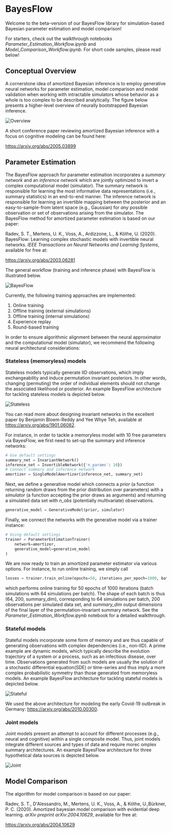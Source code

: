 # BayesFlow
Welcome to the beta-version of our BayesFlow library for simulation-based Bayesian parameter estimation and model comparison!

For starters, check out the walkthrough notebooks *Parameter_Estimation_Workflow.ipynb* and *Model_Comparison_Workflow.ipynb*. For short code samples, please read below!

## Conceptual Overview

A cornerstone idea of amortized Bayesian inference is to employ generative neural networks for parameter estimation, model comparison and model validation
when working with intractable simulators whose behavior as a whole is too complex to be described analytically. The figure below presents a higher-level overview of neurally bootstrapped Bayesian inference. 

![Overview](https://github.com/stefanradev93/BayesFlow/blob/master/img/high_level_framework.png)

A short conference paper reviewing amortized Bayesian inference with a focus on cognitive modeling can be found here:

https://arxiv.org/abs/2005.03899

## Parameter Estimation

The BayesFlow approach for parameter estimation incorporates a *summary network* and an *inference network* which are jointly optimized to invert a complex computational model (simulator). The summary network is responsible for learning the most informative data representations (i.e., summary statistics) in an end-to-end manner. The inference network is responsible for learning an invertible mapping between the posterior and an easy-to-sample-from latent space (e.g., Gaussian) for *any* possible observation or set of observations arising from the simulator. The BayesFlow method for amortized parameter estimation is based on our paper:

Radev, S. T., Mertens, U. K., Voss, A., Ardizzone, L., & Köthe, U. (2020). BayesFlow: Learning complex stochastic models with invertible neural networks. <em>IEEE Transactions on Neural Networks and Learning Systems</em>, available for free at:

https://arxiv.org/abs/2003.06281

The general workflow (training and inference phase) with BayesFlow is illustrated below.

![BayesFlow](https://github.com/stefanradev93/BayesFlow/blob/master/img/BayesFlow.png)

Currently, the following training approaches are implemented:
1. Online training
2. Offline training (external simulations)
3. Offline training (internal simulations)
4. Experience replay
5. Round-based training

In order to ensure algorithmic alignment between the neural approximator and the computational model (simulator), we recommend the following neural architectural considerations:

### Stateless (memoryless) models
Stateless models typically generate IID observations, which imply exchangeability and induce permutation invariant posteriors. In other words, changing (permuting) the order of individual elements should not change the associated likelihood or posterior. An example BayesFlow architecture for tackling stateless models is depicted below.

![Stateless](https://github.com/stefanradev93/BayesFlow/blob/master/img/Stateless_Models.png)

You can read more about designing invariant networks in the excellent paper by Benjamin Bloem-Reddy and Yee Whye Teh, available at https://arxiv.org/abs/1901.06082.

For instance, in order to tackle a memoryless model with 10 free parameters via BayesFlow, we first need to set-up the summary and inference networks:
```python
# Use default settings
summary_net = InvariantNetwork()
inference_net = InvertibleNetwork({'n_params': 10})
# Connect summary and inference network
amortizer = SingleModelAmortizer(inference_net, summary_net)
```
Next, we define a generative model which connects a *prior* (a function returning random draws from the prior distribution over parameters) with a *simulator* (a function accepting the prior draws as arguments) and returning a simulated data set with *n_obs* (potentially multivariate) observations.
```python
generative_model = GenerativeModel(prior, simulator)
```
Finally, we connect the networks with the generative model via a trainer instance:
```python
# Using default settings
trainer = ParameterEstimationTrainer(
    network=amortizer, 
    generative_model=generative_model
)
```
We are now ready to train an amortized parameter estimator via various options. For instance, to run online training, we simply call
```python
losses = trainer.train_online(epochs=50, iterations_per_epoch=1000, batch_size=64, n_obs=200)
```
which performs online training for 50 epochs of 1000 iterations (batch simulations with 64 simulations per batch). The shape of each batch is thus (64, 200, summary_dim), corresponding to 64 simulations per batch, 200 observations per simulated data set, and *summary_dim* output dimensions of the final layer of the permutation-invariant summary network. See the *Parameter_Estimation_Workflow.ipynb* notebook for a detailed walkthrough. 

### Stateful models
Stateful models incorporate some form of memory and are thus capable of generating observations with complex dependencies (i.e., non-IID). A prime example are dynamic models, which typically describe the evolution trajectory of a system or a process, such as an infectious disease, over time. Observations generated from such models are usually the solution of a stochastic differential equation(SDE) or time-series and thus imply a more complex probabilistic symmetry than those generated from memoryless models. An example BayesFlow architecture for tackling stateful models is depicted below.

![Stateful](https://github.com/stefanradev93/BayesFlow/blob/master/img/Stateful_Models.png)

We used the above architecture for modeling the early Covid-19 outbreak in Germany: https://arxiv.org/abs/2010.00300.

### Joint models
Joint models present an attempt to account for different processes (e.g., neural and cognitive) within a single composite model. Thus, joint models integrate different sources and types of data and require morec omplex summary architectures. An example BayesFlow architecture for three hypothetical data sources is depicted below.

![Joint](https://github.com/stefanradev93/BayesFlow/blob/master/img/Joint_Models.png)

## Model Comparison

The algorithm for model comparison is based on our paper:

Radev, S. T., D'Alessandro, M., Mertens, U. K., Voss, A., & Köthe, U.,Bürkner, P. C. (2020). Amortized bayesian model comparison with evidential deep learning. <em>arXiv preprint arXiv:2004.10629</em>, available for free at:

https://arxiv.org/abs/2004.10629
